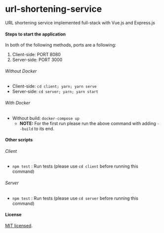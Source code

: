 # url-shortening-service
URL shortening service implemented full-stack with Vue.js and Express.js

#### Steps to start the application

In both of the following methods, ports are a following:
  1. Client-side: PORT 8080
  2. Server-side: PORT 3000
  
###### Without Docker

  * Client-side: `cd client; yarn; yarn serve`
  * Server-side: `cd server; yarn; yarn start`

###### With Docker
  * Without build: `docker-compose up`
    * **NOTE:** For the first run please run the above command with adding `--build` to its end.

#### Other scripts

###### Client
* `npm test` : Run tests (please use `cd client` before running this command)
###### Server
* `npm test` : Run tests (please use `cd server` before running this command)

#### License

[MIT licensed](./LICENSE).
